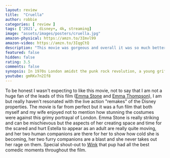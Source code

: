 ```yaml
---
layout: review
title:  "Cruella"
author: robbie
categories: [ review ]
tags: ['2021', disney+, 4k, streaming]
image: "assets/images/posters/cruella.jpg"
amazon-physical: https://amzn.to/3Imvl99
amazon-video: https://amzn.to/3IqgCtQ
description: "This movie was gorgeous and overall it was so much better then I thought it could be. Give it a chance!"
featured: false
hidden: false
rating: 3.5
comments: false
synopsis: In 1970s London amidst the punk rock revolution, a young grifter named Estella is determined to make a name for herself with her designs. She befriends a pair of young thieves who appreciate her appetite for mischief, and together they are able to build a life for themselves on the London streets. One day, Estella’s flair for fashion catches the eye of the Baroness von Hellman, a fashion legend who is devastatingly chic and terrifyingly haute. But their relationship sets in motion a course of events and revelations that will cause Estella to embrace her wicked side and become the raucous, fashionable and revenge-bent Cruella.
youtube: gmRKv7n2If8
---
```



To be honest I wasn't expecting to like this movie, not to say that I am not a huge fan of the leads of this film (<a href="https://www.imdb.com/name/nm1297015/">Emma Stone</a> and <a href="https://www.imdb.com/name/nm0000668/">Emma Thompson</a>), I am but really haven't resonated with the live action "remakes" of the Disney properties.  The movie is far from perfect but it was a fun film that both myself and my wife enjoyed not to mention how stunning the costumes were against this grimy portrayal of London.  Emma Stone is really striking and can be mischievous but the aspects of her creating space and time for the scared and hurt Estella to appear as an adult are really quite moving, and her two human companions are there for her to show how cold she is becoming, her two furry companions are a blast and she never takes out her rage on them.  Special shout-out to <a href="https://disney.fandom.com/wiki/Wink">Wink</a> that pup had all the best comedic moments throughout the film. 
